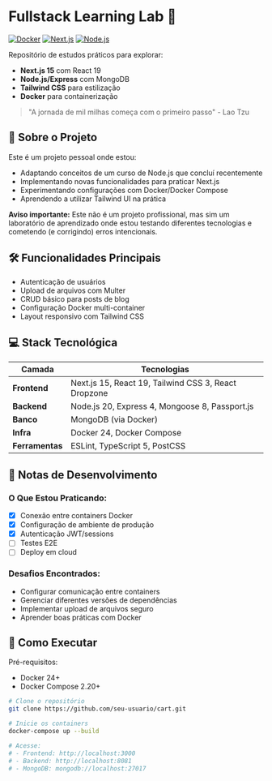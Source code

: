 # Fullstack Learning Lab 🚀

[![Docker](https://img.shields.io/badge/Docker-✓-blue?logo=docker)](https://www.docker.com/)
[![Next.js](https://img.shields.io/badge/Next.js-15.1.7-black?logo=vercel)](https://nextjs.org/)
[![Node.js](https://img.shields.io/badge/Node.js-20-339933?logo=nodedotjs)](https://nodejs.org/)

Repositório de estudos práticos para explorar:

- **Next.js 15** com React 19
- **Node.js/Express** com MongoDB
- **Tailwind CSS** para estilização
- **Docker** para containerização

> "A jornada de mil milhas começa com o primeiro passo" - Lao Tzu

## 📌 Sobre o Projeto

Este é um projeto pessoal onde estou:

- Adaptando conceitos de um curso de Node.js que concluí recentemente
- Implementando novas funcionalidades para praticar Next.js
- Experimentando configurações com Docker/Docker Compose
- Aprendendo a utilizar Tailwind UI na prática

**Aviso importante:** Este não é um projeto profissional, mas sim um laboratório de aprendizado onde estou testando diferentes tecnologias e cometendo (e corrigindo) erros intencionais.

## 🛠 Funcionalidades Principais

- Autenticação de usuários
- Upload de arquivos com Multer
- CRUD básico para posts de blog
- Configuração Docker multi-container
- Layout responsivo com Tailwind CSS

## 💻 Stack Tecnológica

| Camada          | Tecnologias                                                                 |
|-----------------|-----------------------------------------------------------------------------|
| **Frontend**    | Next.js 15, React 19, Tailwind CSS 3, React Dropzone                        |
| **Backend**     | Node.js 20, Express 4, Mongoose 8, Passport.js                              |
| **Banco**       | MongoDB (via Docker)                                                        |
| **Infra**       | Docker 24, Docker Compose                                                   |
| **Ferramentas** | ESLint, TypeScript 5, PostCSS                                               |

## 📝 Notas de Desenvolvimento

### O Que Estou Praticando:
- [x] Conexão entre containers Docker
- [x] Configuração de ambiente de produção
- [x] Autenticação JWT/sessions
- [ ] Testes E2E
- [ ] Deploy em cloud

### Desafios Encontrados:
- Configurar comunicação entre containers
- Gerenciar diferentes versões de dependências
- Implementar upload de arquivos seguro
- Aprender boas práticas com Docker

## 🚀 Como Executar

Pré-requisitos:
- Docker 24+
- Docker Compose 2.20+

```bash
# Clone o repositório
git clone https://github.com/seu-usuario/cart.git

# Inicie os containers
docker-compose up --build

# Acesse:
# - Frontend: http://localhost:3000
# - Backend: http://localhost:8081
# - MongoDB: mongodb://localhost:27017